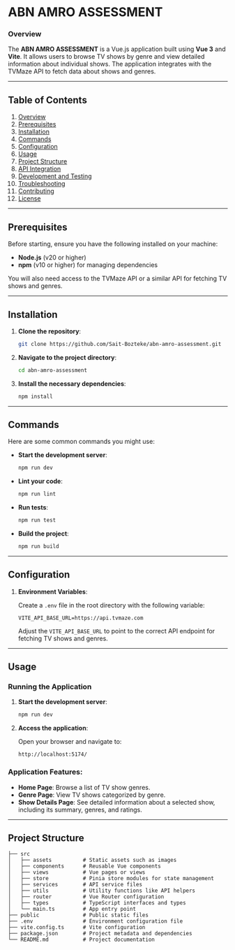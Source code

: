 # ABN AMRO ASSESSMENT

### Overview

The **ABN AMRO ASSESSMENT** is a Vue.js application built using **Vue 3** and **Vite**. It allows users to browse TV shows by genre and view detailed information about individual shows. The application integrates with the TVMaze API to fetch data about shows and genres.

---

## Table of Contents

1. [Overview](#overview)
2. [Prerequisites](#prerequisites)
3. [Installation](#installation)
4. [Commands](#commands)
5. [Configuration](#configuration)
6. [Usage](#usage)
7. [Project Structure](#project-structure)
8. [API Integration](#api-integration)
9. [Development and Testing](#development-and-testing)
10. [Troubleshooting](#troubleshooting)
11. [Contributing](#contributing)
12. [License](#license)

---

## Prerequisites

Before starting, ensure you have the following installed on your machine:

- **Node.js** (v20 or higher)
- **npm** (v10 or higher) for managing dependencies

You will also need access to the TVMaze API or a similar API for fetching TV shows and genres.

---

## Installation

1. **Clone the repository**:

    ```bash
    git clone https://github.com/Sait-Bozteke/abn-amro-assessment.git
    ```

2. **Navigate to the project directory**:

    ```bash
    cd abn-amro-assessment
    ```

3. **Install the necessary dependencies**:

    ```bash
    npm install
    ```

---

## Commands

Here are some common commands you might use:

- **Start the development server**:

    ```bash
    npm run dev
    ```

- **Lint your code**:

    ```bash
    npm run lint
    ```

- **Run tests**:

    ```bash
    npm run test
    ```

- **Build the project**:

    ```bash
    npm run build
    ```

---

## Configuration

1. **Environment Variables**:

   Create a `.env` file in the root directory with the following variable:

    ```env
    VITE_API_BASE_URL=https://api.tvmaze.com
    ```

   Adjust the `VITE_API_BASE_URL` to point to the correct API endpoint for fetching TV shows and genres.

---

## Usage

### Running the Application

1. **Start the development server**:

    ```bash
    npm run dev
    ```

2. **Access the application**:

   Open your browser and navigate to:

    ```plaintext
    http://localhost:5174/
    ```

### Application Features:

- **Home Page**: Browse a list of TV show genres.
- **Genre Page**: View TV shows categorized by genre.
- **Show Details Page**: See detailed information about a selected show, including its summary, genres, and ratings.

---

## Project Structure

```plaintext
├── src
│   ├── assets          # Static assets such as images
│   ├── components      # Reusable Vue components
│   ├── views           # Vue pages or views
│   ├── store           # Pinia store modules for state management
│   ├── services        # API service files
│   ├── utils           # Utility functions like API helpers
│   ├── router          # Vue Router configuration
│   ├── types           # TypeScript interfaces and types
│   └── main.ts         # App entry point
├── public              # Public static files
├── .env                # Environment configuration file
├── vite.config.ts      # Vite configuration
├── package.json        # Project metadata and dependencies
└── README.md           # Project documentation
